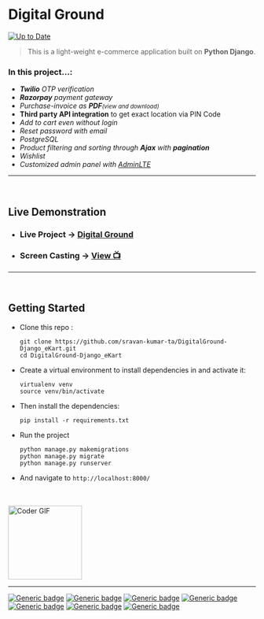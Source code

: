 # Digital Ground
[![Up to Date](https://github.com/ikatyang/emoji-cheat-sheet/workflows/Up%20to%20Date/badge.svg)](https://github.com/ikatyang/emoji-cheat-sheet/actions?query=workflow%3A%22Up+to+Date%22)

>This is a light-weight e-commerce application built on **Python Django**.

### In this project...:
* ***Twilio** OTP verification*
* ***Razorpay** payment gateway*
* *Purchase-invoice as **PDF**<small>(view and download)</small>*
* **Third party API integration** to get exact location via PIN Code
* *Add to cart even without login*
* *Reset password with email*
* *PostgreSQL*
* *Product filtering and sorting through **Ajax** with **pagination***
* *Wishlist*
* *Customized admin panel with [AdminLTE](https://django-jazzmin.readthedocs.io/)*
***
<br>

## Live Demonstration

* ### Live Project -> [Digital Ground](http://3.6.86.26)
* ### Screen Casting  -> [View 📺](https://www.linkedin.com/posts/sravankumarta_django-webdevelopment-djangodeveloper-activity-7020838489688596480-MPq7?utm_source=share&utm_medium=member_desktop)
***
<br>

## Getting Started

* Clone this repo :
  ```
  git clone https://github.com/sravan-kumar-ta/DigitalGround-Django_eKart.git
  cd DigitalGround-Django_eKart
  ```
* Create a virtual environment to install dependencies in and activate it:

  ```
  virtualenv venv
  source venv/bin/activate
  ``` 
* Then install the dependencies:
  ```
  pip install -r requirements.txt
  ```
* Run the project
  ```
  python manage.py makemigrations
  python manage.py migrate
  python manage.py runserver
  ```
* And navigate to `http://localhost:8000/`
<br>
<br>
<img align="center" alt="Coder GIF" width=150 src="https://raw.githubusercontent.com/gist/MedRedha/fd8e2481bde2610c96b9aafde543879c/raw/88624e8d31c4295973dcb7c900dacf0edc0a6d99/coding.gif" />

----------
[![Generic badge](https://img.shields.io/badge/Python-3.10.8-blue.svg)](https://shields.io/)
[![Generic badge](https://img.shields.io/badge/Django-4.0.6-blue.svg)](https://shields.io/)
[![Generic badge](https://img.shields.io/badge/Razorpay-1.3.0-blue.svg)](https://shields.io/)
[![Generic badge](https://img.shields.io/badge/Twilio-7.16.0-blue.svg)](https://shields.io/)
[![Generic badge](https://img.shields.io/badge/PyPDF3-1.0.3-blue.svg)](https://shields.io/)
[![Generic badge](https://img.shields.io/badge/PyJWT-2.4.0-blue.svg)](https://shields.io/)
[![Generic badge](https://img.shields.io/badge/django_jazzmin-2.6.0-blue.svg)](https://shields.io/)
